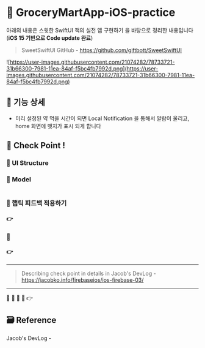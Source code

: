 # 🥬 GroceryMartApp-iOS-practice

아래의 내용은 스윗한 SwiftUI 책의 실전 앱 구현하기 을 바탕으로 정리한 내용입니다 (**iOS 15 기반으로 Code update 완료**)

> SweetSwiftUI GitHub - https://github.com/giftbott/SweetSwiftUI

![https://user-images.githubusercontent.com/21074282/78733721-31b66300-7981-11ea-84af-f5bc4fb7992d.png](https://user-images.githubusercontent.com/21074282/78733721-31b66300-7981-11ea-84af-f5bc4fb7992d.png)

<!-- ! gif 스크린샷 -->

## 📌 기능 상세

- 미리 설정된 약 먹을 시간이 되면 Local Notification 을 통해서 알람이 울리고, home 화면에 뱃지가 표시 되게 합니다

<!-- ## 👉 Pod library -->

<!-- ### 🔷  -->

<!-- >  -->

<!-- #### 설치

`pod init`

```ruby

```

`pod install`
 -->

## 🔑 Check Point !

### 🔷 UI Structure

<!-- ! 스토리보드, 앱 구조 ppt 스샷 -->

### 🔷 Model

```swift

```

### 🔷 햅틱 피드백 적용하기

#### 👉

### 🔷

#### 👉

---

> Describing check point in details in Jacob's DevLog - https://jacobko.info/firebaseios/ios-firebase-03/

<!-- ## ❌ Error Check Point

### 🔶 -->

<!-- xcode Mark template -->

<!--
// MARK: IBOutlet
// MARK: LifeCycle
// MARK: Actions
// MARK: Methods
// MARK: Extensions
-->

<!-- <img width="300" alt="스크린샷" src=""> -->

---

🔶 🔷 📌 🔑 👉

## 🗃 Reference

Jacob's DevLog - []()
